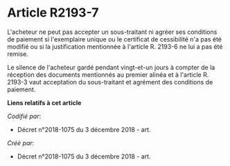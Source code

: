 # Article R2193-7

L'acheteur ne peut pas accepter un sous-traitant ni agréer ses conditions de paiement si l'exemplaire unique ou le certificat
de cessibilité n'a pas été modifié ou si la justification mentionnée à l'article R. 2193-6 ne lui a pas été remise.

Le silence de l'acheteur gardé pendant vingt-et-un jours à compter de la réception des documents mentionnés au premier alinéa
et à l'article R. 2193-3 vaut acceptation du sous-traitant et agrément des conditions de paiement.

**Liens relatifs à cet article**

_Codifié par_:

  - Décret n°2018-1075 du 3 décembre 2018 - art.

_Créé par_:

  - Décret n°2018-1075 du 3 décembre 2018 - art.

